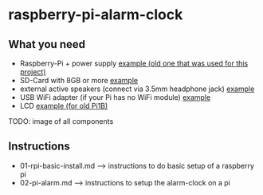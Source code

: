 # raspberry-pi-alarm-clock

## What you need
- Raspberry-Pi + power supply [example (old one that was used for this project)](https://www.amazon.com/dp/B009SQQF9C)
- SD-Card with 8GB or more [example](https://www.amazon.com/dp/B0143RT8OY)
- external active speakers (connect via 3.5mm headphone jack) [example](https://www.amazon.com/dp/B01MT7ALMP)
- USB WiFi adapter (if your Pi has no WiFi module) [example](https://www.amazon.com/dp/B00815793M)
- LCD [example (for old Pi1B)](https://www.banggood.com/3_2-Inch-TFT-LCD-Display-Module-Touch-p-1011516.html)

TODO: image of all components

## Instructions

- 01-rpi-basic-install.md --> instructions to do basic setup of a raspberry pi
- 02-pi-alarm.md --> instructions to setup the alarm-clock on a pi

